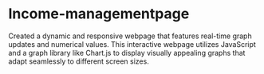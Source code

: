 # Income-managementpage
Created a dynamic and responsive webpage that features real-time graph updates and numerical values. This interactive webpage utilizes JavaScript and a graph library like Chart.js to display visually appealing graphs that adapt seamlessly to different screen sizes.
